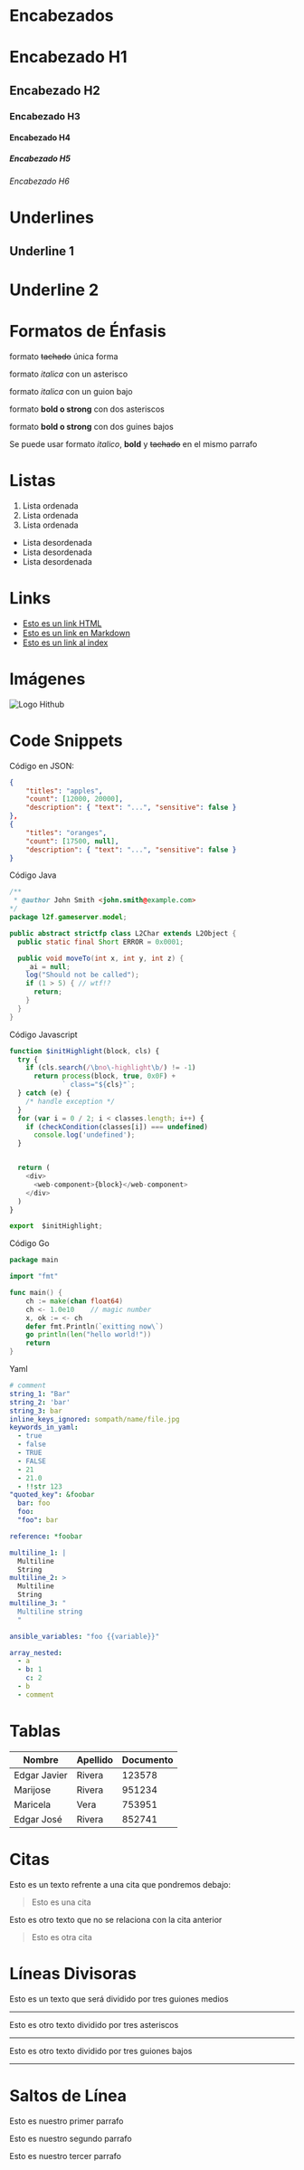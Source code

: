 # Encabezados
# Encabezado H1
## Encabezado H2
### Encabezado H3
#### Encabezado H4
##### Encabezado H5
###### Encabezado H6


# Underlines
Underline 1
-----------
Underline 2
===========


# Formatos de Énfasis
formato ~~tachado~~ única forma

formato *italica* con un asterisco

formato _italica_ con un guion bajo

formato **bold o strong** con dos asteriscos

formato __bold o strong__ con dos guines bajos

Se puede usar formato *italico*, **bold** y ~~tachado~~ en el mismo parrafo


# Listas
1. Lista ordenada
2. Lista ordenada
3. Lista ordenada

- Lista desordenada
- Lista desordenada
- Lista desordenada


# Links
- <a href="http://www.google.com">Esto es un link HTML</a>
- [Esto es un link en Markdown](http://www.google.com)
- [Esto es un link al index](index.html)


# Imágenes
![Logo Hithub](https://github.com/adam-p/markdown-here/raw/master/src/common/images/icon48.png)


# Code Snippets
Código en JSON:

```JSON
{
    "titles": "apples",
    "count": [12000, 20000],
    "description": { "text": "...", "sensitive": false }
},
{
    "titles": "oranges",
    "count": [17500, null],
    "description": { "text": "...", "sensitive": false }
}
```

Código Java


```Java
/**
 * @author John Smith <john.smith@example.com>
*/
package l2f.gameserver.model;

public abstract strictfp class L2Char extends L2Object {
  public static final Short ERROR = 0x0001;

  public void moveTo(int x, int y, int z) {
    _ai = null;
    log("Should not be called");
    if (1 > 5) { // wtf!?
      return;
    }
  }
}
```

Código Javascript

```Javascript
function $initHighlight(block, cls) {
  try {
    if (cls.search(/\bno\-highlight\b/) != -1)
      return process(block, true, 0x0F) +
             ` class="${cls}"`;
  } catch (e) {
    /* handle exception */
  }
  for (var i = 0 / 2; i < classes.length; i++) {
    if (checkCondition(classes[i]) === undefined)
      console.log('undefined');
  }


  return (
    <div>
      <web-component>{block}</web-component>
    </div>
  )
}

export  $initHighlight;
```
Código Go
```Go
package main

import "fmt"

func main() {
    ch := make(chan float64)
    ch <- 1.0e10    // magic number
    x, ok := <- ch
    defer fmt.Println(`exitting now\`)
    go println(len("hello world!"))
    return
}
```

Yaml
```YAML
# comment
string_1: "Bar"
string_2: 'bar'
string_3: bar
inline_keys_ignored: sompath/name/file.jpg
keywords_in_yaml:
  - true
  - false
  - TRUE
  - FALSE
  - 21
  - 21.0
  - !!str 123
"quoted_key": &foobar
  bar: foo
  foo:
  "foo": bar

reference: *foobar

multiline_1: |
  Multiline
  String
multiline_2: >
  Multiline
  String
multiline_3: "
  Multiline string
  "

ansible_variables: "foo {{variable}}"

array_nested:
  - a
  - b: 1
    c: 2
  - b
  - comment
```

# Tablas
| Nombre | Apellido | Documento |
| ------ | -------- | --------- |
| Edgar Javier | Rivera | 123578 |
| Marijose     | Rivera | 951234 |
| Maricela     | Vera   | 753951 |
| Edgar José   | Rivera | 852741 |


# Citas
Esto es un texto refrente a una cita que pondremos debajo:
> Esto es una cita

Esto es otro texto que no se relaciona con la cita anterior
> Esto es otra cita


# Líneas Divisoras
Esto es un texto que será dividido por tres guiones medios

---
Esto es otro texto dividido por tres asteriscos

***
Esto es otro texto dividido por tres guiones bajos

___

# Saltos de Línea
Esto es nuestro primer parrafo

Esto es nuestro segundo parrafo

Esto es nuestro tercer parrafo
